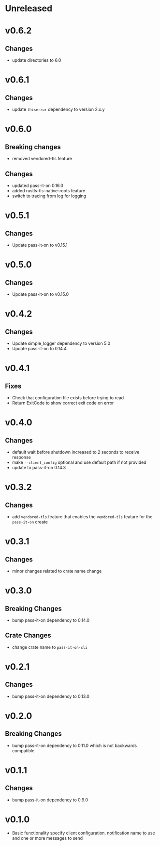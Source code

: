 # Unreleased

# v0.6.2
## Changes
- update directories to 6.0

# v0.6.1
## Changes
- update `thiserror` dependency  to version 2.x.y

# v0.6.0
## Breaking changes
- removed vendored-tls feature

## Changes
- updated pass-it-on 0.16.0
- added rustls-tls-native-roots feature
- switch to tracing from log for logging

# v0.5.1
## Changes
- Update pass-it-on to v0.15.1

# v0.5.0
## Changes
- Update pass-it-on to v0.15.0

# v0.4.2
## Changes
- Update simple_logger dependency to version 5.0
- Update pass-it-on to 0.14.4

# v0.4.1
## Fixes
- Check that configuration file exists before trying to read
- Return ExitCode to show correct exit code on error

# v0.4.0
## Changes
- default wait before shutdown increased to 2 seconds to receive response
- make `--client_config` optional and use default path if not provided
- update to pass-it-on 0.14.3

# v0.3.2
## Changes
- add `vendored-tls` feature that enables the `vendored-tls` feature for the `pass-it-on` create

# v0.3.1
## Changes
- minor changes related to crate name change

# v0.3.0
## Breaking Changes
- bump pass-it-on dependency to 0.14.0

## Crate Changes
- change crate name to `pass-it-on-cli`

# v0.2.1
## Changes
- bump pass-it-on dependency to 0.13.0

# v0.2.0
## Breaking Changes
- bump pass-it-on dependency to 0.11.0 which is not backwards compatible

# v0.1.1
## Changes
- bump pass-it-on dependency to 0.9.0

# v0.1.0
- Basic functionality specify client configuration, notification name to use and one or more messages to send
